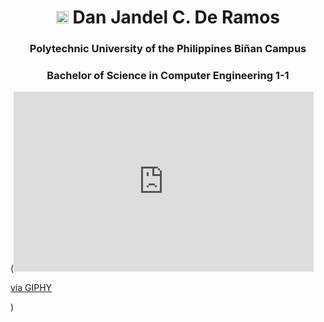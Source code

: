 <h1 align="center"> <img src="https://i.pinimg.com/originals/6a/d3/9d/6ad39d276ee6d4ec30c1149558e02c20.png" width ="20" height ="20"> Dan Jandel C. De Ramos </h1>
<h3 align="center">  Polytechnic University of the Philippines Biñan Campus </h3>
<h3 align="center">Bachelor of Science in Computer Engineering 1-1</h3>

(<iframe src="https://giphy.com/embed/13GIgrGdslD9oQ" width="480" height="288" frameBorder="0" class="giphy-embed" allowFullScreen></iframe><p><a href="https://giphy.com/gifs/reaction-typing-unpopular-opinion-13GIgrGdslD9oQ">via GIPHY</a></p>)
